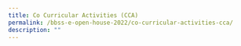 ```yaml
---
title: Co Curricular Activities (CCA)
permalink: /bbss-e-open-house-2022/co-curricular-activities-cca/
description: ""
---
```

